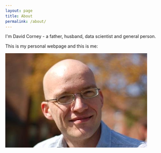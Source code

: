 ```yaml
---
layout: page
title: About
permalink: /about/
---
```


I'm David Corney - a father, husband, data scientist and general person. 

This is my personal webpage and this is me:


![My face](../images/d_corney.JPG "me")
